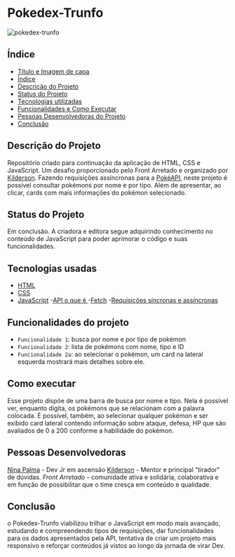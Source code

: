 # Pokedex-Trunfo

![pokedex-trunfo](https://user-images.githubusercontent.com/99814252/168472718-91b8e129-91bf-4f2e-8197-aa5c41625fe1.jpg)

## Índice 

* [Título e Imagem de capa](#Pokedex-Trunfo)
* [Índice](#índice)
* [Descrição do Projeto](#descrição-do-Projeto)
* [Status do Projeto](#status-do-Projeto)
* [Tecnologias utilizadas](#tecnologias-usadas)
* [Funcionalidades e Como Executar](#funcionalidades)
* [Pessoas Desenvolvedoras do Projeto](#pessoas-desenvolvedoras)
* [Conclusão](#conclusão)

## Descrição do Projeto
Repositório criado para continuação da aplicação de HTML, CSS e JavaScript. Um desafio proporcionado pelo Front Arretado e organizado por [Kilderson](https://www.linkedin.com/in/dersonsena/).  Fazendo requisições assíncronas para a [PokéAPI](https://pokeapi.co/?ref=public-apis), neste projeto é possível consultar pokémons por nome e por tipo. Além de apresentar, ao clicar, cards com mais informações do pokémon selecionado.

## Status do Projeto
Em conclusão. A criadora e editora segue adquirindo conhecimento no conteúdo de JavaScript para poder aprimorar o código e suas funcionalidades.

## Tecnologias usadas
- [HTML](https://developer.mozilla.org/pt-BR/docs/Web/HTML)
- [CSS](https://developer.mozilla.org/pt-BR/docs/Web/CSS)
- [JavaScript](https://developer.mozilla.org/pt-BR/docs/Web/JavaScript)
-[API o que é ](https://developer.mozilla.org/pt-BR/docs/Learn/JavaScript/Client-side_web_APIs)
-[Fetch](https://developer.mozilla.org/pt-BR/docs/Web/API/Fetch_API/Using_Fetch)
-[Requisições síncronas e assíncronas](https://developer.mozilla.org/pt-BR/docs/Web/API/XMLHttpRequest/Synchronous_and_Asynchronous_Requests)

## Funcionalidades do projeto

- `Funcionalidade 1`: busca por nome e por tipo de pokémon
- `Funcionalidade 2`: lista de pokémons com nome, tipo e ID
- `Funcionalidade 2a`: ao selecionar o pokémon, um card na lateral esquerda mostrará mais detalhes sobre ele.

## Como executar
Esse projeto dispõe de uma barra de busca por nome e tipo. Nela é possível ver, enquanto digita, os pokémons que se relacionam com a palavra colocada.
É possível, também, ao selecionar qualquer pokémon e ser exibido card lateral contendo informação sobre ataque, defesa, HP que são avaliados de 0 a 200 conforme a habilidade do pokémon.

## Pessoas Desenvolvedoras
[Nina Palma](https://www.linkedin.com/in/ninapalmadev/) - Dev Jr em ascensão
[Kilderson](https://www.linkedin.com/in/dersonsena/) - Mentor e principal "tirador" de dúvidas.
*Front Arretado* - comunidade ativa e solidária, colaborativa e em função de possibilitar que o time cresça em conteúdo e qualidade. 

## Conclusão

o Pokedex-Trunfo viabilizou trilhar o JavaScript em modo mais avançado, estudando e compreendendo tipos de requisições, dar funcionalidades para os dados apresentados pela API, tentativa de criar um projeto mais responsivo e reforçar conteúdos já vistos ao longo da jornada de virar Dev.


